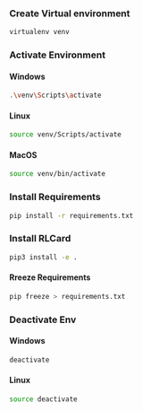 ### Create Virtual environment

```bash
virtualenv venv
```

### Activate Environment

#### Windows

```bash
.\venv\Scripts\activate
```

#### Linux

```bash
source venv/Scripts/activate
```

#### MacOS

```bash
source venv/bin/activate
```

### Install Requirements

```bash
pip install -r requirements.txt
```

### Install RLCard

```bash
pip3 install -e .
```

#### Rreeze Requirements

```bash
pip freeze > requirements.txt
```

### Deactivate Env

#### Windows

```bash
deactivate
```

#### Linux

```bash
source deactivate
```